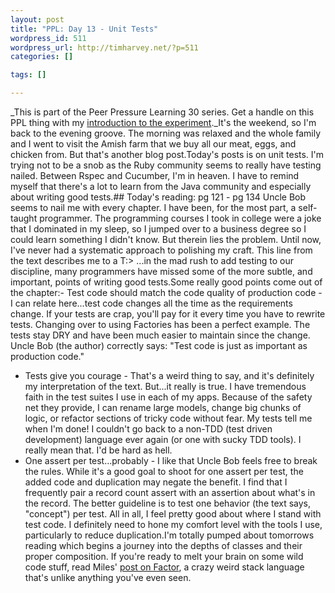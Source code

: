 ```yaml
--- 
layout: post
title: "PPL: Day 13 - Unit Tests"
wordpress_id: 511
wordpress_url: http://timharvey.net/?p=511
categories: []

tags: []

---
```

_This is part of the Peer Pressure Learning 30 series. Get a handle on this PPL thing with my [introduction to the experiment](http://timharvey.net/2010/06/11/peer-pressure-learning-experiment/)._It's the weekend, so I'm back to the evening groove. The morning was relaxed and the whole family and I went to visit the Amish farm that we buy all our meat, eggs, and chicken from. But that's another blog post.Today's posts is on unit tests. I'm trying not to be a snob as the Ruby community seems to really have testing nailed. Between Rspec and Cucumber, I'm in heaven. I have to remind myself that there's a lot to learn from the Java community and especially about writing good tests.## Today's reading: pg 121 - pg 134
Uncle Bob seems to nail me with every chapter. I have been, for the most part, a self-taught programmer. The programming courses I took in college were a joke that I dominated in my sleep, so I jumped over to a business degree so I could learn something I didn't know. But therein lies the problem. Until now, I've never had a systematic approach to polishing my craft. This line from the text describes me to a T:> ...in the mad rush to add testing to our discipline, many programmers have missed some of the more subtle, and important, points of writing good tests.Some really good points come out of the chapter:- Test code should match the code quality of production code - I can relate here...test code changes all the time as the requirements change. If your tests are crap, you'll pay for it every time you have to rewrite tests. Changing over to using Factories has been a perfect example. The tests stay DRY and have been much easier to maintain since the change. Uncle Bob (the author) correctly says: "Test code is just as important as production code."
- Tests give you courage - That's a weird thing to say, and it's definitely my interpretation of the text. But...it really is true. I have tremendous faith in the test suites I use in each of my apps. Because of the safety net they provide, I can rename large models, change big chunks of logic, or refactor sections of tricky code without fear. My tests tell me when I'm done! I couldn't go back to a non-TDD (test driven development) language ever again (or one with sucky TDD tools). I really mean that. I'd be hard as hell.
- One assert per test...probably - I like that Uncle Bob feels free to break the rules. While it's a good goal to shoot for one assert per test, the added code and duplication may negate the benefit. I find that I frequently pair a record count assert with an assertion about what's in the record. The better guideline is to test one behavior (the text says, "concept") per test.
All in all, I feel pretty good about where I stand with test code. I definitely need to hone my comfort level with the tools I use, particularly to reduce duplication.I'm totally pumped about tomorrows reading which begins a journey into the depths of classes and their proper composition. If you're ready to melt your brain on some wild code stuff, read Miles' [post on Factor](http://mileszs.com/blog/2010/06/25/ppl30-day-12-factor.html), a crazy weird stack language that's unlike anything you've even seen.

